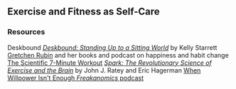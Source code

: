 ## Exercise and Fitness as Self-Care

### Resources
Deskbound
[_Deskbound: Standing Up to a Sitting World_](https://www.amazon.com/Deskbound-Standing-Up-Sitting-World/dp/1628600586/) by Kelly Starrett
[Gretchen Rubin](http://gretchenrubin.com/) and her books and podcast on happiness and habit change
[The Scientific 7-Minute Workout](http://well.blogs.nytimes.com/2013/05/09/the-scientific-7-minute-workout/)
[_Spark: The Revolutionary Science of Exercise and the Brain_](https://www.amazon.com/Spark-Revolutionary-Science-Exercise-Brain/dp/0316113514/) by John J. Ratey and Eric Hagerman
[When Willpower Isn't Enough _Freakanomics_ podcast](http://freakonomics.com/podcast/when-willpower-isnt-enough-a-new-freakonomics-radio-podcast/)
